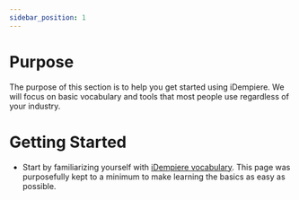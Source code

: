 ```yaml
---
sidebar_position: 1
---
```

# Purpose

The purpose of this section is to help you get started using iDempiere. We will focus on basic vocabulary and tools that most people use regardless of your industry. 

# Getting Started

* Start by familiarizing yourself with [iDempiere vocabulary](vocabulary.md). This page was purposefully kept to a minimum to make learning the basics as easy as possible. 
